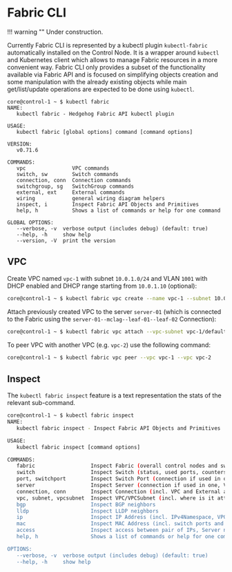 # Fabric CLI

!!! warning ""
    Under construction.

Currently Fabric CLI is represented by a kubectl plugin `kubectl-fabric` automatically installed on the Control Node.
It is a wrapper around `kubectl` and Kubernetes client which allows to manage Fabric resources in a more convenient way.
Fabric CLI only provides a subset of the functionality available via Fabric API and is focused on simplifying objects
creation and some manipulation with the already existing objects while main get/list/update operations are expected to
be done using `kubectl`.

```console
core@control-1 ~ $ kubectl fabric
NAME:
   kubectl fabric - Hedgehog Fabric API kubectl plugin

USAGE:
   kubectl fabric [global options] command [command options]

VERSION:
   v0.71.6

COMMANDS:
   vpc               VPC commands
   switch, sw        Switch commands
   connection, conn  Connection commands
   switchgroup, sg   SwitchGroup commands
   external, ext     External commands
   wiring            general wiring diagram helpers
   inspect, i        Inspect Fabric API Objects and Primitives
   help, h           Shows a list of commands or help for one command

GLOBAL OPTIONS:
   --verbose, -v  verbose output (includes debug) (default: true)
   --help, -h     show help
   --version, -V  print the version
```

## VPC

Create VPC named `vpc-1` with subnet `10.0.1.0/24` and VLAN `1001` with DHCP enabled and DHCP range starting from
`10.0.1.10` (optional):

```bash
core@control-1 ~ $ kubectl fabric vpc create --name vpc-1 --subnet 10.0.1.0/24 --vlan 1001 --dhcp --dhcp-start 10.0.1.10
```

Attach previously created VPC to the server `server-01` (which is connected to the Fabric using the
`server-01--mclag--leaf-01--leaf-02` Connection):

```bash
core@control-1 ~ $ kubectl fabric vpc attach --vpc-subnet vpc-1/default --connection server-01--mclag--leaf-01--leaf-02
```

To peer VPC with another VPC (e.g. `vpc-2`) use the following command:

```bash
core@control-1 ~ $ kubectl fabric vpc peer --vpc vpc-1 --vpc vpc-2
```

## Inspect

The `kubectl fabric inspect` feature is a text representation the stats of the
relevant sub-command.

```bash
core@control-1 ~ $ kubectl fabric inspect
NAME:
   kubectl fabric inspect - Inspect Fabric API Objects and Primitives

USAGE:
   kubectl fabric inspect [command options]

COMMANDS:
   fabric                  Inspect Fabric (overall control nodes and switches overview incl. status, serials, etc.)
   switch                  Inspect Switch (status, used ports, counters, etc.)
   port, switchport        Inspect Switch Port (connection if used in one, counters, VPC and External attachments, etc.)
   server                  Inspect Server (connection if used in one, VPC attachments, etc.)
   connection, conn        Inspect Connection (incl. VPC and External attachments, Loobpback Workaround usage, etc.)
   vpc, subnet, vpcsubnet  Inspect VPC/VPCSubnet (incl. where is it attached and what's reachable from it)
   bgp                     Inspect BGP neighbors
   lldp                    Inspect LLDP neighbors
   ip                      Inspect IP Address (incl. IPv4Namespace, VPCSubnet and DHCPLease or External/StaticExternal usage)
   mac                     Inspect MAC Address (incl. switch ports and DHCP leases)
   access                  Inspect access between pair of IPs, Server names or VPCSubnets (everything except external IPs will be translated to VPCSubnets)
   help, h                 Shows a list of commands or help for one command

OPTIONS:
   --verbose, -v  verbose output (includes debug) (default: true)
   --help, -h     show help
```
